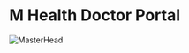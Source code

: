 # M Health Doctor Portal

![MasterHead](https://s.tmimgcdn.com/scr/1200x750/469700/molque-dark-theme-powerpoint-presentation-template_469797-original.jpg)
